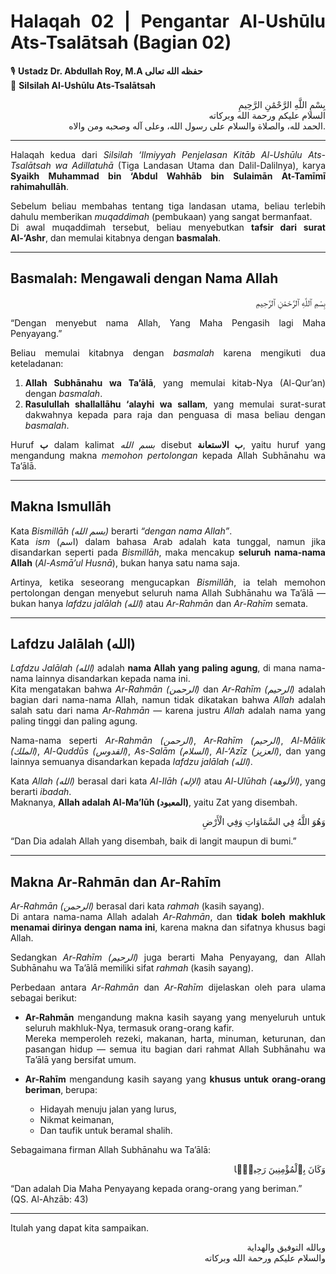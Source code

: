 <div align="justify">

# Halaqah 02 | Pengantar Al-Ushūlu Ats-Tsalātsah (Bagian 02)  
🎙 **Ustadz Dr. Abdullah Roy, M.A حفظه الله تعالى**  
📗 **Silsilah Al-Ushūlu Ats-Tsalātsah**

<div align="right">

بِسْمِ اللَّهِ الرَّحْمَٰنِ الرَّحِيمِ  
السلام عليكم ورحمة الله وبركاته  
الحمد لله، والصلاة والسلام على رسول الله، وعلى آله وصحبه ومن والاه.

</div>

---

Halaqah kedua dari *Silsilah ‘Ilmiyyah Penjelasan Kitāb Al-Ushūlu Ats-Tsalātsah wa Adillatuhā* (Tiga Landasan Utama dan Dalil-Dalilnya), karya **Syaikh Muhammad bin ‘Abdul Wahhāb bin Sulaimān At-Tamīmī rahimahullāh**.

Sebelum beliau membahas tentang tiga landasan utama, beliau terlebih dahulu memberikan *muqaddimah* (pembukaan) yang sangat bermanfaat.  
Di awal muqaddimah tersebut, beliau menyebutkan **tafsir dari surat Al-‘Ashr**, dan memulai kitabnya dengan **basmalah**.

---

## Basmalah: Mengawali dengan Nama Allah

<div align="right">

بِسْمِ ٱللَّهِ ٱلرَّحْمَٰنِ ٱلرَّحِيمِ  

</div>

“Dengan menyebut nama Allah, Yang Maha Pengasih lagi Maha Penyayang.”

Beliau memulai kitabnya dengan *basmalah* karena mengikuti dua keteladanan:

1. **Allah Subhānahu wa Ta’ālā**, yang memulai kitab-Nya (Al-Qur’an) dengan *basmalah*.  
2. **Rasulullah shallallāhu ‘alayhi wa sallam**, yang memulai surat-surat dakwahnya kepada para raja dan penguasa di masa beliau dengan *basmalah*.

Huruf **ب** dalam kalimat *بسم الله* disebut **ب الاستعانة**, yaitu huruf yang mengandung makna *memohon pertolongan* kepada Allah Subhānahu wa Ta’ālā.

---

## Makna Ismullāh

Kata *Bismillāh (بسم الله)* berarti *“dengan nama Allah”*.  
Kata *ism* (اسم) dalam bahasa Arab adalah kata tunggal, namun jika disandarkan seperti pada *Bismillāh*, maka mencakup **seluruh nama-nama Allah** (*Al-Asmā’ul Husnā*), bukan hanya satu nama saja.

Artinya, ketika seseorang mengucapkan *Bismillāh*, ia telah memohon pertolongan dengan menyebut seluruh nama Allah Subhānahu wa Ta’ālā — bukan hanya *lafdzu jalālah (الله)* atau *Ar-Rahmān* dan *Ar-Rahīm* semata.

---

## Lafdzu Jalālah (الله)

*Lafdzu Jalālah (الله)* adalah **nama Allah yang paling agung**, di mana nama-nama lainnya disandarkan kepada nama ini.  
Kita mengatakan bahwa *Ar-Rahmān (الرحمن)* dan *Ar-Rahīm (الرحيم)* adalah bagian dari nama-nama Allah, namun tidak dikatakan bahwa *Allah* adalah salah satu dari nama *Ar-Rahmān* — karena justru *Allah* adalah nama yang paling tinggi dan paling agung.

Nama-nama seperti *Ar-Rahmān (الرحمن)*, *Ar-Rahīm (الرحيم)*, *Al-Mālik (الملك)*, *Al-Quddūs (القدوس)*, *As-Salām (السلام)*, *Al-‘Azīz (العزيز)*, dan yang lainnya semuanya disandarkan kepada *lafdzu jalālah (الله)*.

Kata *Allah (الله)* berasal dari kata *Al-Ilāh (الإله)* atau *Al-Ulūhah (الألوهة)*, yang berarti *ibadah*.  
Maknanya, **Allah adalah Al-Ma’lūh (المعبود)**, yaitu Zat yang disembah.

<div align="right">

وَهُوَ اللَّهُ فِي السَّمَاوَاتِ وَفِي الْأَرْضِ  

</div>

“Dan Dia adalah Allah yang disembah, baik di langit maupun di bumi.”  

---

## Makna Ar-Rahmān dan Ar-Rahīm

*Ar-Rahmān (الرحمن)* berasal dari kata *rahmah* (kasih sayang).  
Di antara nama-nama Allah adalah *Ar-Rahmān*, dan **tidak boleh makhluk menamai dirinya dengan nama ini**, karena makna dan sifatnya khusus bagi Allah.  

Sedangkan *Ar-Rahīm (الرحيم)* juga berarti Maha Penyayang, dan Allah Subhānahu wa Ta’ālā memiliki sifat *rahmah* (kasih sayang).

Perbedaan antara *Ar-Rahmān* dan *Ar-Rahīm* dijelaskan oleh para ulama sebagai berikut:

- **Ar-Rahmān** mengandung makna kasih sayang yang menyeluruh untuk seluruh makhluk-Nya, termasuk orang-orang kafir.  
  Mereka memperoleh rezeki, makanan, harta, minuman, keturunan, dan pasangan hidup — semua itu bagian dari rahmat Allah Subhānahu wa Ta’ālā yang bersifat umum.  

- **Ar-Rahīm** mengandung kasih sayang yang **khusus untuk orang-orang beriman**, berupa:

  - Hidayah menuju jalan yang lurus,  
  - Nikmat keimanan,  
  - Dan taufik untuk beramal shalih.  

Sebagaimana firman Allah Subhānahu wa Ta’ālā:

<div align="right">

وَكَانَ بِٱلْمُؤْمِنِينَ رَحِيمًۭا  

</div>

“Dan adalah Dia Maha Penyayang kepada orang-orang yang beriman.”  
(QS. Al-Ahzāb: 43)

---

Itulah yang dapat kita sampaikan.  

<div align="right">

وبالله التوفيق والهداية  
والسلام عليكم ورحمة الله وبركاته  

</div>

</div>

